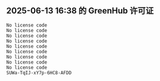 ## 2025-06-13 16:38 的 GreenHub 许可证
```
No license code
No license code
No license code
No license code
No license code
No license code
No license code
No license code
No license code
SUWa-TqIJ-xY7p-6HC8-AFDD
```
